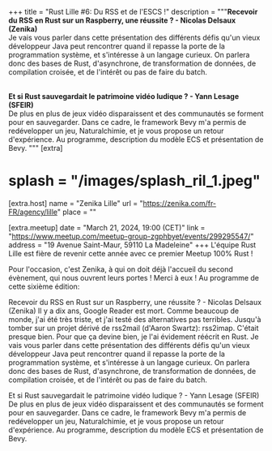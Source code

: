 +++
title = "Rust Lille #6: Du RSS et de l'ESCS !"
description = """<strong>Recevoir du RSS en Rust sur un Raspberry, une réussite ? - Nicolas Delsaux (Zenika)</strong>
<br />
Je vais vous parler dans cette présentation des différents défis qu'un vieux développeur Java peut rencontrer quand il repasse la porte de la programmation système, et s'intéresse à un langage curieux.
On parlera donc des bases de Rust, d'asynchrone, de transformation de données, de compilation croisée, et de l'intérêt ou pas de faire du batch.
<br /><br />

<strong>Et si Rust sauvegardait le patrimoine vidéo ludique ? - Yann Lesage (SFEIR)</strong>
<br />
De plus en plus de jeux vidéo disparaissent et des communautés se forment pour en sauvegarder. Dans ce cadre, le framework Bevy m'a permis de redévelopper un jeu, Naturalchimie, et je vous propose un retour d'expérience. Au programme, description du modèle ECS et présentation de Bevy.
"""
[extra]
# splash = "/images/splash_ril_1.jpeg"

[extra.host]
name = "Zenika Lille"
url = "https://zenika.com/fr-FR/agency/lille"
place = ""

[extra.meetup]
date = "March 21, 2024, 19:00 (CET)"
link = "https://www.meetup.com/meetup-group-zgphbyet/events/299295547/"
address = "19 Avenue Saint-Maur, 59110 La Madeleine"
+++
L'équipe Rust Lille est fière de revenir cette année avec ce premier Meetup 100% Rust !

Pour l'occasion, c'est Zenika, à qui on doit déjà l'accueil du second évènement, qui nous ouvrent leurs portes ! Merci à eux !
Au programme de cette sixième édition:

Recevoir du RSS en Rust sur un Raspberry, une réussite ? - Nicolas Delsaux (Zenika)
Il y a dix ans, Google Reader est mort.
Comme beaucoup de monde, j'ai été très triste, et j'ai testé des alternatives pas terribles.
Jusqu'à tomber sur un projet dérivé de rss2mail (d'Aaron Swartz): rss2imap.
C'était presque bien.
Pour que ça devine bien, je l'ai évidement réécrit en Rust.
Je vais vous parler dans cette présentation des différents défis qu'un vieux développeur Java peut rencontrer quand il repasse la porte de la programmation système, et s'intéresse à un langage curieux.
On parlera donc des bases de Rust, d'asynchrone, de transformation de données, de compilation croisée, et de l'intérêt ou pas de faire du batch.

Et si Rust sauvegardait le patrimoine vidéo ludique ? - Yann Lesage (SFEIR)
De plus en plus de jeux vidéo disparaissent et des communautés se forment pour en sauvegarder. Dans ce cadre, le framework Bevy m'a permis de redévelopper un jeu, Naturalchimie, et je vous propose un retour d'expérience. Au programme, description du modèle ECS et présentation de Bevy.
